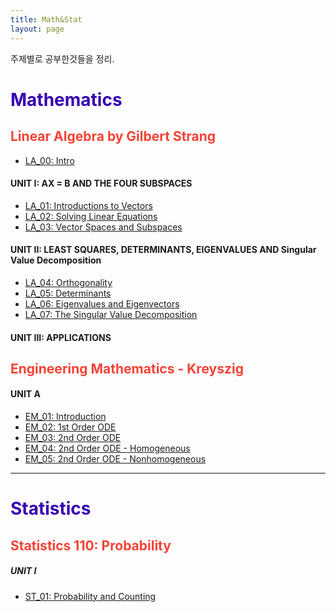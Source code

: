 ```yaml
---
title: Math&Stat
layout: page
---
```


주제별로 공부한것들을 정리.

<font color="#3700B3"><h1>Mathematics</h1></font>

<font color="#F44336"><h2>Linear Algebra by Gilbert Strang</h2></font>

- [LA_00: Intro](https://xero0001.github.io/mathematics/2019/04/27/LA_00/)

#### UNIT I: AX = B AND THE FOUR SUBSPACES

- [LA_01: Introductions to Vectors](https://xero0001.github.io/mathematics/2019/04/27/LA_01/)
- [LA_02: Solving Linear Equations](https://xero0001.github.io/mathematics/2019/04/27/LA_02/)
- [LA_03: Vector Spaces and Subspaces](https://xero0001.github.io/mathematics/2019/04/28/LA_03/)

#### UNIT II: LEAST SQUARES, DETERMINANTS, EIGENVALUES AND Singular Value Decomposition

- [LA_04: Orthogonality](https://xero0001.github.io/mathematics/2019/05/01/LA_04/)
- [LA_05: Determinants](https://xero0001.github.io/mathematics/2019/05/03/LA_05/)
- [LA_06: Eigenvalues and Eigenvectors](https://xero0001.github.io/mathematics/2019/05/04/LA_06/)
- [LA_07: The Singular Value Decomposition](https://xero0001.github.io/mathematics/2019/05/06/LA_07/)

#### UNIT III: APPLICATIONS

<font color="#F44336"><h2>Engineering Mathematics - Kreyszig</h2></font>

#### UNIT A

- [EM_01: Introduction](https://xero0001.github.io/mathematics/2019/05/08/EM_01/)
- [EM_02: 1st Order ODE](https://xero0001.github.io/mathematics/2019/05/08/EM_02/)
- [EM_03: 2nd Order ODE](https://xero0001.github.io/mathematics/2019/05/08/EM_03/)
- [EM_04: 2nd Order ODE - Homogeneous](https://xero0001.github.io/mathematics/2019/05/08/EM_04/)
- [EM_05: 2nd Order ODE - Nonhomogeneous](https://xero0001.github.io/mathematics/2019/05/17/EM_05/)

---

<font color="#3700B3"><h1>Statistics</h1></font>

<font color="#F44336"><h2>Statistics 110: Probability</h2></font>

##### UNIT I

- [ST_01: Probability and Counting](https://xero0001.github.io/statistics/2019/04/24/stat110-1/)
